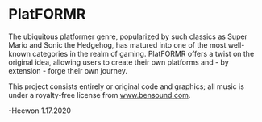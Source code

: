 # PlatFORMR

The ubiquitous platformer genre, popularized by such classics as Super Mario and Sonic the Hedgehog, has matured into one of the most well-known categories in the realm of gaming. PlatFORMR offers a twist on the original idea, allowing users to create their own platforms and - by extension - forge their own journey. 

This project consists entirely or original code and graphics; all music is under a royalty-free license from www.bensound.com.

-Heewon 1.17.2020
